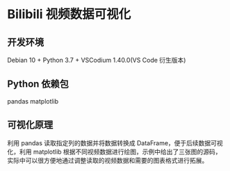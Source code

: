 # Bilibili 视频数据可视化

## 开发环境

Debian 10 + Python 3.7 + VSCodium 1.40.0(VS Code 衍生版本)

## Python 依赖包

pandas
matplotlib

## 可视化原理

利用 pandas 读取指定列的数据并将数据转换成 DataFrame，便于后续数据可视化，利用 matplotlib 根据不同视频数据进行绘图，示例中给出了三张图的源码，实际中可以很方便地通过调整读取的视频数据和需要的图表格式进行拓展。
